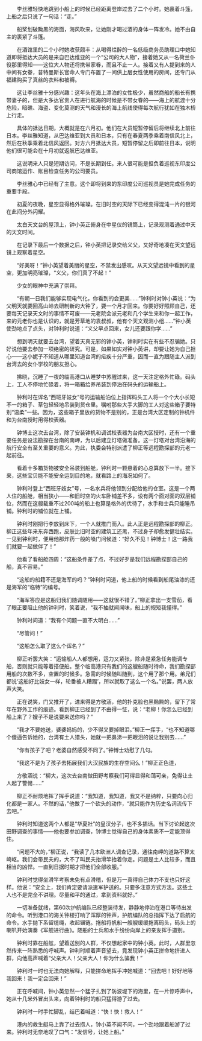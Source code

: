 　　李丝雅轻快地跳到小船上的时候已经距离登岸过去了二个小时。她裹着斗篷，上船之后只说了一句话：“走。”

　　船桨划破黝黑的海面，海风吹来，让她刚才喝过酒的身体一阵发冷。她不由自主的裹紧了斗篷。

　　在酒馆里的二个小时她收获颇丰：从喝得烂醉的一名低级商务员助理口中她知道即将抵达大员的是来自巴达维亚的一个“公司的大人物”，接着她又从一名荷兰仆役那里得知——这位大人物还将携带家眷，而且不止一人。接着又有人提到来的人中间有女眷，普特曼斯长官命人专门布置了一间供上层女性使用的房间，还专门从福建购买了真丝的衣料和被褥。

　　这让李丝雅十分感兴趣：这年头在海上漂泊的女性极少，虽然商船的船长有携带妻子的，但是大多达官贵人在进行航海的时候是不带女眷的——海上的航渡十分危险，暗礁、海盗、变化莫测的天气和漫长的海上航线使得每次航行犹如在独木桥上行走。

　　具体的抵达日期，大概就是在六月初。他们在大员短暂停留后将继续北上前往日本。李丝雅知道，从巴达维亚到大员和日本，只有在春夏两季乘着南信风北上，然后在秋季乘着北信风返回。对方六月抵达大员，短暂停留之后即前往日本，说明他们很可能会在十月初就返航巴达维亚。

　　这说明来人只是短期访问，不是长期到任。来人很可能是担负着巡视东印度公司商馆运作、账目检查任务的公司要员。

　　李丝雅心中已经有了主意。这个即将到来的东印度公司巡视员是她完成任务的重要手段。

　　初夏的夜晚，星空显得格外璀璨。在旧时空的天际下已经变得混沌一片的银河在此间分外闪耀。

　　太白天文台的屋顶上，钟小英正俯身在中星仪的镜筒上，记录观测着通过中天的天文时间。

　　在记录下最后一个数据之后，钟小英把记录交给义父，又好奇地凑在天文望远镜上观察着星空。

　　“好美呀！”钟小英望着美丽的星空，不禁发出感叹。从天文望远镜中看到的星空，更加明亮璀璨，“义父，你们真了不起！”

　　少女的眼神中充满了崇拜。

　　“有朝一日我们能够实现电气化，你看到的会更美……”钟利时对钟小英说：“为父明天就要回高山岭去研制新的大钟了，要一个月才回来。你要好好照顾自己，还要每天记录天文时的事情不可废——元老院会派元老和几个学生来和你一起工作，来的元老你也是认识的，就是芳草地的袁叔叔，他有个天文观测小组……”钟小英使劲地点了点头，对钟利时说道：“义父早点回来，女儿还要跟你学……”

　　想到明天就要去台湾，望着天真无邪的钟小英，钟利时实在有些不忍骗她。只好说他要去参加一项绝密的研究。可是，如果如实对钟小英讲，却要让她为自己担心——这小妮子不知道从哪里知道台湾的疟疾十分严重，因而一直为跟随主人派到台湾去的女仆学校的朋友担心。

　　拂晓，沉睡了一夜的临高港口从睡梦中苏醒过来，这一天注定格外忙碌。码头上，工人不停地忙碌着，将一箱箱给养吊装到停泊在码头的运输船上。

　　钟利时在诨名“西班牙妓女”号的运输船泊位上指挥码头工人将一个个大小长短不一的箱子、草包轻轻地吊装到货仓里。嘱咐那些大手大脚的工人对这些箱子要特别“温柔”一些。因为，这些箱子里放的货物不是别的，正是台湾大区定制的钟机件和为台南授时用得校表器。

　　钟博士这次去台湾，除了安装钟机和调试校表器为台南大区授时，还有一个重要任务是设法勘探在台南的南岬，为以后建立灯塔做准备。这一灯塔对台湾沿海的航行安全有至关重要的意义。为此，执委会特别派遣了柳正等远程勘探部的元老一起前往。

　　看着十多箱货物被安全吊装到船舱，钟利时一颗悬着的心总算放下一半。接下来，这些宝贝能不能安全运到目的地，就看路上的海况如何了。

　　钟利时登上“西班牙妓女”号，一名水兵将他领到分配给他的仓室。这是一个两人住的船舱，相当狭小——和旧时空的火车卧铺差不多，设有两个面对面的双层铺位，然而在这艘载重不过200吨的船上也算是格外的优待了，水手和士兵只能睡吊铺。钟利时的铺位就在上铺。

　　钟利时刚把行李放到床下，一个人就推门而入。此人正是远程勘探部的柳正。柳正这些年来东奔西跑，皮肤比旧时空的建筑工还黑，不过身子却愈发健壮结实。一见到钟利时，便用他那炸药一般的嗓门问候道：“好久不见！钟博士！这一路我们就要一起做伴了！”

　　他看了看船舱四周：“这船条件差了点，不过好歹是我们远程勘探部自己的船，真不容易。”

　　“这船的船籍不还是海军的吗？”钟利时问道，他上船的时候看到船尾油漆的还是海军的“临特”的编号。

　　“海军答应是这船归我们随调随用——这就很不错了。”柳正拿出一支雪茄，看了眼正要阻止他的钟利时，笑着说，“我不抽就闻闻味，船上的规矩我懂得。”

　　钟利时问道：“我有个问题一直不大明白……”

　　“尽管问！”

　　“这船怎么取了这么个诨名？”

　　柳正听罢大笑：“运输船人人都想用，运力又紧张，除非是紧急任务能调专船，否则就只能等着搭便船。整个临高港只有我们的这艘船随时待命，我们勘探部用船的次数不多，空置的时候多。急需的时候随叫随到，这个用了那个用。弟兄们都说‘这船好比妓女一样，轮番被人糟蹋’，所以就取了这么一个名。”说罢，两人放声大笑。

　　正在说笑，门又推开了，进来得是方敬涵，他的扑克脸也黑黝黝的，留下了常年在野外工作的痕迹。看到柳正已经到了不由得一怔，说：“老柳！你怎么已经到船上来了？嫂子不是说要来送你吗？”

　　“我才不要她送，婆婆妈妈的，少不得又要掉眼泪。”柳正一挥手，“也不知道哪个傻逼告诉她的，台湾有土人猎头，她就一把鼻涕一把眼泪的说让我别去……”

　　“你有孩子了吧？老婆自然感受不同了。”钟博士劝慰了几句。

　　“我这不是为了孩子去拓展我们大汉民族的生存空间么！”柳正正色道，

　　方敬涵说：“柳大，这次去台南做田野考察我们可得显得和蔼可亲，免得让土人起了警惕……”

　　柳正不耐烦地挥了挥手说道：“我知道，我知道，我又不是纳粹，只要向心归化都是一家人。不然的话，”他做了一个砍头的动作，“就只能作为历史名词流传下去吧。”

　　钟利时知道这两个人都是“华夏社”的皇汉分子，也不多插话。当下讨论起这次田野调查的事情——他也要参加调查，钟博士觉得自己的身体素质不一定能顶得住。

　　“问题不大的，”柳正说，“我读了几本欧洲人调查记录，通往南岬的道路不算太崎岖。我们会带民夫的，大不了叫民夫抬滑竿抬着你走。问题是土人比较多，而且相当的凶悍。一直到日据时期才把他们全部收服。”

　　钟利时觉得坐滑竿考察未免有点滑稽，但是万一真得自己体力不支也只好这样。他说：“安全上，我们肯定要请派遣军护送的。只要多注意方式方法。这些土人也不是完全不讲理。尽量和平的通过，拿到资料就好。”

　　一切准备就绪，第60次护航编队已经整装待发，静静地停泊在港口等待出发的命令。听到港口的海关钟楼打响了浑厚的钟声，护航编队的总指挥下达了启航的命令。水手抛下系留缆绳，收起锚链。拖船将帆船一艘艘缓缓拖离码头，码头上的喇叭开始演奏《军舰进行曲》。随船的士兵和水手纷纷向岸上的亲友挥手道别。

　　钟利时靠在船舷，望着送别的人群，不仅想起家中的钟小英。此时，人群里忽然传来一阵熟悉的呼喊声。钟利时顺着声音望去，竟发现钟小英正拼命地挤进人群，向他高声喊着“父亲大人！父亲大人！你为什么骗我！”

　　钟利时一时也无法向她解释，只能拼命地挥手冲她喊道：“回去吧！好好地等我回来！我一定会回来！”

　　正在呼喊间，钟小英忽然一个猛子扎到了防波堤下的海里，在一片惊呼声中，她从十几米外冒出头来，向着钟利时的船只猛得游了过去。

　　钟利时一时手忙脚乱，结巴着喊道：“快！快！救人！”

　　港内的救生艇马上靠了过去捞人，钟小英不闻不问，一个劲地跟着船游了过来。钟利时无奈地叹了口气：“发信号，让她上船。”
